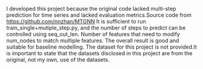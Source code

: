 I developed this project because the original code lacked multi-step prediction for time series and lacked evaluation metrics.Source code from https://github.com/nnzhan/MTGNN
It is sufficient to run train_single+mutiple_step.py, and the number of steps to predict can be controlled using seq_out_len. Number of features that need to modify num_nodes to match multiple features.
The overall result is good and suitable for baseline modelling. 
The dataset for this project is not provided.It is important to state that the datasets disclosed in this project are from the original, not my own, use of the datasets.
